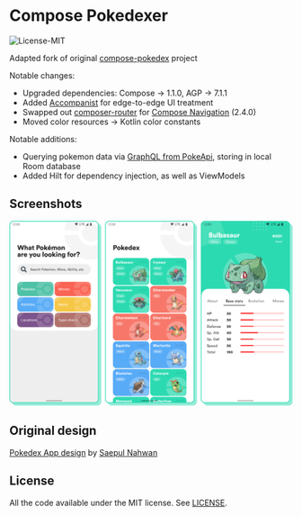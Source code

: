 # Compose Pokedexer
![License-MIT](https://img.shields.io/badge/License-MIT-red.svg)

Adapted fork of original [compose-pokedex](https://github.com/zsoltk/compose-pokedex) project

Notable changes:
- Upgraded dependencies: Compose -> 1.1.0, AGP -> 7.1.1
- Added [Accompanist](https://github.com/google/accompanist) for edge-to-edge UI treatment
- Swapped out [composer-router](https://github.com/zsoltk/compose-router) for [Compose Navigation](https://developer.android.com/jetpack/compose/navigation) (2.4.0)
- Moved color resources -> Kotlin color constants

Notable additions:
- Querying pokemon data via [GraphQL from PokeApi](https://pokeapi.co/docs/graphql), storing in local Room database
- Added Hilt for dependency injection, as well as ViewModels

## Screenshots

![](assets/screenshots.png)

## Original design

[Pokedex App design](https://dribbble.com/shots/6545819-Pokedex-App) by [Saepul Nahwan](https://dribbble.com/saepulnahwan23)

## License

All the code available under the MIT license. See [LICENSE](LICENSE).
